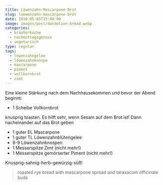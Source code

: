 ```yaml
---
title: Löwenzahn-Mascarpone-Brot
slug: loewenzahn-mascarpone-brot
date: 2010-05-05T15:00:00
image: images/post/dandelion-bread.webp
categories: 
  - kräuterküche
  - nachmittagsgenuss
  - vegetarisch
type: regular
tags: 
  - löwenzahngelee
  - löwenzahnknospe
  - mascarpone
  - piment
  - vollkornbrot
  - zimt
---
```


Eine kleine Stärkung nach dem Nachhausekommen und bevor der Abend beginnt:

* 1 Scheibe Vollkornbrot

knusprig toasten. Es hilft sehr, wenn Sesam auf dem Brot ist! Dann nacheinander auf das Brot geben

* 1 guter EL Mascarpone 
* 1 guter TL Löwenzahnblütengelee 
* 8-9 Löwenzahnknospen 
* 1 Messerspitze Zimt (nicht mehr!) 
* 1 Messerspitze gemörserter Piment (nicht mehr!)

Knusprig-sahnig-herb-gewürzig-süß!

> roasted rye bread with mascarpone spread and taraxacum officinale buds